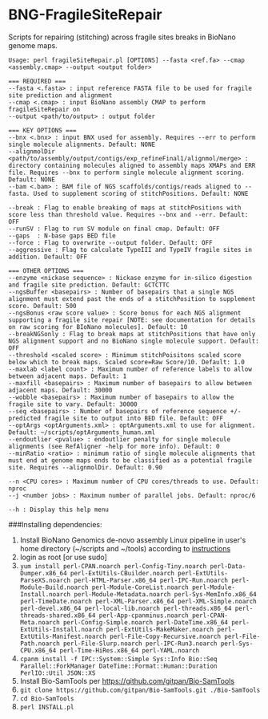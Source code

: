 # BNG-FragileSiteRepair
Scripts for repairing (stitching) across fragile sites breaks in BioNano genome maps.

```
Usage: perl fragileSiteRepair.pl [OPTIONS] --fasta <ref.fa> --cmap <assembly.cmap> --output <output folder>
```
``` 
=== REQUIRED ===
--fasta <.fasta> : input reference FASTA file to be used for fragile site prediction and alignment
--cmap <.cmap> : input BioNano assembly CMAP to perform fragileSiteRepair on
--output <path/to/output> : output folder

=== KEY OPTIONS ===
--bnx <.bnx> : input BNX used for assembly. Requires --err to perform single molecule alignments. Default: NONE
--alignmolDir <path/to/assembly/output/contigs/exp_refineFinal1/alignmol/merge> : directory containing molecules aligned to assembly maps XMAPs and ERR file. Requires --bnx to perform single molecule alignment scoring. Default: NONE  
--bam <.bam> : BAM file of NGS scaffolds/contigs/reads aligned to --fasta. Used to supplement scoring of stitchPositions. Default: NONE

--break : Flag to enable breaking of maps at stitchPositions with score less than threshold value. Requires --bnx and --err. Default: OFF
--runSV : Flag to run SV module on final cmap. Default: OFF
--gaps  : N-base gaps BED file 
--force : Flag to overwrite --output folder. Default: OFF
--aggressive : Flag to calculate TypeIII and TypeIV fragile sites in addition. Default: OFF

=== OTHER OPTIONS ===
--enzyme <nickase sequence> : Nickase enzyme for in-silico digestion and fragile site prediction. Default: GCTCTTC
--ngsBuffer <basepairs> : Number of basepairs that a single NGS alignment must extend past the ends of a stitchPosition to supplement score. Default: 500
--ngsBonus <raw score value> : Score bonus for each NGS alignment supporting a fragile site repair [NOTE: see documentation for details on raw scoring for BIoNano molecules]. Default: 10
--breakNGSonly : Flag to break maps at stitchPositions that have only NGS alignment support and no BioNano single molecule support. Default: OFF
--threshold <scaled score> : Minimum stitchPoisitons scaled score below which to break maps. Scaled score=Raw Score/10. Default: 1.0
--maxlab <label count> : Maximum number of reference labels to allow between adjacent maps. Default: 1
--maxfill <basepairs> : Maximum number of basepairs to allow between adjacent maps. Default: 30000
--wobble <basepairs> : Maximum number of basepairs to allow the fragile site to vary. Default: 30000
--seq <basepairs> : Number of basepairs of reference sequence +/- predicted fragile site to output into BED file. Default: OFF
--optArgs <optArguments.xml> : optArguments.xml to use for alignment. Default: ~/scripts/optArguments_human.xml
--endoutlier <pvalue> : endoutlier penalty for single molecule alignments (see RefAligner -help for more info). Default: 0
--minRatio <ratio> : minimum ratio of single molecule alignments that must end at genome maps ends to be classified as a potential fragile site. Requires --alignmolDir. Default: 0.90

--n <CPU cores> : Maximum number of CPU cores/threads to use. Default: nproc
--j <number jobs> : Maximum number of parallel jobs. Default: nproc/6

--h : Display this help menu
```

###Installing dependencies:
1. Install BioNano Genomics de-novo assembly Linux pipeline in user's home directory (~/scripts and ~/tools) according to [instructions](http://www.bnxinstall.com/training/docs/IrysViewSoftwareInstallationGuide.pdf)  
2. login as root [or use sudo]
3. `yum install perl-CPAN.noarch perl-Config-Tiny.noarch perl-Data-Dumper.x86_64 perl-ExtUtils-CBuilder.noarch perl-ExtUtils-ParseXS.noarch perl-HTML-Parser.x86_64 perl-IPC-Run.noarch perl-Module-Build.noarch perl-Module-CoreList.noarch perl-Module-Install.noarch perl-Module-Metadata.noarch perl-Sys-MemInfo.x86_64 perl-TimeDate.noarch perl-XML-Parser.x86_64 perl-XML-Simple.noarch perl-devel.x86_64 perl-local-lib.noarch perl-threads.x86_64 perl-threads-shared.x86_64 perl-App-cpanminus.noarch perl-CPAN-Meta.noarch perl-Config-Simple.noarch perl-DateTime.x86_64 perl-ExtUtils-Install.noarch perl-ExtUtils-MakeMaker.noarch perl-ExtUtils-Manifest.noarch perl-File-Copy-Recursive.noarch perl-File-Path.noarch perl-File-Slurp.noarch perl-IPC-Run3.noarch perl-Sys-CPU.x86_64 perl-Time-HiRes.x86_64 perl-YAML.noarch`
4. `cpanm install -f IPC::System::Simple Sys::Info Bio::Seq Parallel::ForkManager DateTime::Format::Human::Duration PerlIO::Util JSON::XS`
5. Install Bio-SamTools per https://github.com/gitpan/Bio-SamTools
  1. `git clone https://github.com/gitpan/Bio-SamTools.git ./Bio-SamTools`
  2. `cd Bio-SamTools`
  3. `perl INSTALL.pl`

